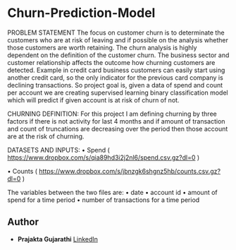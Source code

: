 # Churn-Prediction-Model
PROBLEM STATEMENT
The focus on customer churn is to determinate the customers who are at risk of leaving and if possible on the analysis whether those customers are worth retaining. The churn analysis is highly dependent on the definition of the customer churn. The business sector and customer relationship affects the outcome how churning customers are detected. Example in credit card business customers can easily start using another credit card, so the only indicator for the previous card company is declining transactions. 
So project goal is, given a data of spend and count per account we are creating supervised learning binary classification model which will  predict if given account is at risk of churn of not. 

CHURNING DEFINITION:
For this project I am defining churning by three factors if there is not activity for last 4 months and if amount of transaction and count of truncations are decreasing over the period then those account are at the risk of churning.

DATASETS AND INPUTS:
• Spend ( https://www.dropbox.com/s/qia89hd3i2j2nl6/spend.csv.gz?dl=0 )

• Counts ( https://www.dropbox.com/s/jbnzgk6shgnz5hb/counts.csv.gz?dl=0 )

The variables between the two files are:
• date 
• account id 
• amount of spend for a time period 
• number of transactions for a time period

## Author

- **Prajakta Gujarathi** [LinkedIn](https://www.linkedin.com/in/prajakta-gujarathi/)
